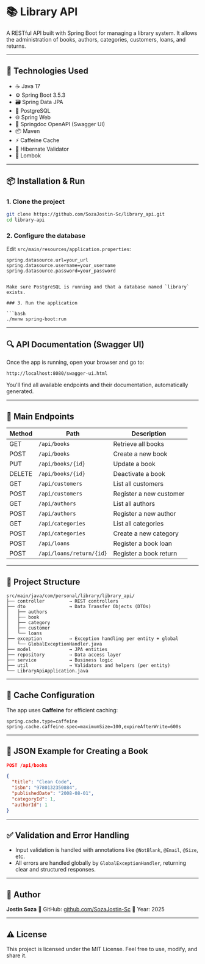 # 📚 Library API

A RESTful API built with Spring Boot for managing a library system. It allows the administration of books, authors, categories, customers, loans, and returns.

---

## 🚀 Technologies Used

- ☕ Java 17
- ⚙️ Spring Boot 3.5.3
- 🗃️ Spring Data JPA
- 🐘 PostgreSQL
- 🌐 Spring Web
- 📑 Springdoc OpenAPI (Swagger UI)
- 📦 Maven
- ⚡ Caffeine Cache
- 📛 Hibernate Validator
- 🧰 Lombok

---

## 📦 Installation & Run

### 1. Clone the project

```bash
git clone https://github.com/SozaJostin-Sc/library_api.git
cd library-api
````

### 2. Configure the database

Edit `src/main/resources/application.properties`:

```properties
spring.datasource.url=your_url
spring.datasource.username=your_username
spring.datasource.password=your_password


Make sure PostgreSQL is running and that a database named `library` exists.

### 3. Run the application

```bash
./mvnw spring-boot:run
```

---

## 🔍 API Documentation (Swagger UI)

Once the app is running, open your browser and go to:

```
http://localhost:8080/swagger-ui.html
```

You'll find all available endpoints and their documentation, automatically generated.

---

## 🧪 Main Endpoints

| Method | Path                     | Description             |
| ------ | ------------------------ | ----------------------- |
| GET    | `/api/books`             | Retrieve all books      |
| POST   | `/api/books`             | Create a new book       |
| PUT    | `/api/books/{id}`        | Update a book           |
| DELETE | `/api/books/{id}`        | Deactivate a book       |
| GET    | `/api/customers`         | List all customers      |
| POST   | `/api/customers`         | Register a new customer |
| GET    | `/api/authors`           | List all authors        |
| POST   | `/api/authors`           | Register a new author   |
| GET    | `/api/categories`        | List all categories     |
| POST   | `/api/categories`        | Create a new category   |
| POST   | `/api/loans`             | Register a book loan    |
| POST   | `/api/loans/return/{id}` | Register a book return  |

---

## 📁 Project Structure

```
src/main/java/com/personal/library/library_api/
├── controller         → REST controllers
├── dto                → Data Transfer Objects (DTOs)
│   ├── authors
│   ├── book
│   ├── category
│   ├── customer
│   └── loans
├── exception          → Exception handling per entity + global
│   └── GlobalExceptionHandler.java
├── model              → JPA entities
├── repository         → Data access layer
├── service            → Business logic
├── util               → Validators and helpers (per entity)
└── LibraryApiApplication.java
```

---

## 📝 Cache Configuration

The app uses **Caffeine** for efficient caching:

```properties
spring.cache.type=caffeine
spring.cache.caffeine.spec=maximumSize=100,expireAfterWrite=600s
```

---

## 📖 JSON Example for Creating a Book

```json
POST /api/books

{
  "title": "Clean Code",
  "isbn": "9780132350884",
  "publishedDate": "2008-08-01",
  "categoryId": 1,
  "authorId": 1
}
```

---

## ✅ Validation and Error Handling

* Input validation is handled with annotations like `@NotBlank`, `@Email`, `@Size`, etc.
* All errors are handled globally by `GlobalExceptionHandler`, returning clear and structured responses.

---

## 👤 Author

**Jostin Soza**
🔗 GitHub: [github.com/SozaJostin-Sc](https://github.com/SozaJostin-Sc)
📅 Year: 2025

---

## ⚠️ License

This project is licensed under the MIT License. Feel free to use, modify, and share it.



